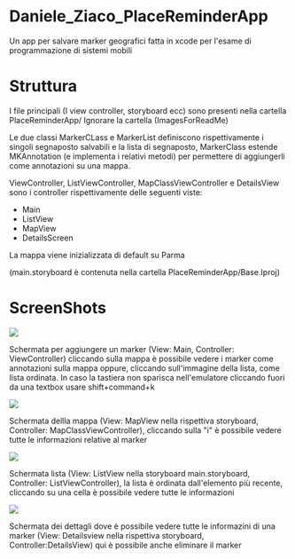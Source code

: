# Daniele_Ziaco_PlaceReminderApp
Un app per salvare marker  geografici fatta in xcode per l'esame di programmazione di sistemi mobili

# Struttura
I file principali (I view controller, storyboard ecc) sono presenti nella cartella PlaceReminderApp/
Ignorare la cartella (ImagesForReadMe)

Le due classi MarkerCLass e MarkerList definiscono rispettivamente i singoli segnaposto salvabili e la lista di segnaposto, MarkerClass estende MKAnnotation (e implementa i relativi metodi) per permettere di aggiungerli come annotazioni su una mappa.
  
 ViewController, ListViewController, MapClassViewController e DetailsView sono i controller rispettivamente delle seguenti viste:
  
  - Main
  - ListView
  - MapView
  - DetailsScreen

 La mappa viene inizializzata di default su Parma
  
 (main.storyboard è contenuta nella cartella PlaceReminderApp/Base.Iproj)
  

  # ScreenShots
  
  ![](https://github.com/ErZicky/Daniele_Ziaco_PlaceReminderApp/blob/main/ImagesForReadMe/screen%20(3).jpeg)
  
  Schermata per aggiungere un marker (View: Main, Controller: ViewController) cliccando sulla mappa è possibile vedere i marker come annotazioni sulla mappa oppure, cliccando sull'immagine della lista, come lista ordinata.
  In caso la tastiera non sparisca nell'emulatore cliccando fuori da una textbox usare shift+command+k
  
  ![](https://github.com/ErZicky/Daniele_Ziaco_PlaceReminderApp/blob/main/ImagesForReadMe/screen%20(4).jpeg)
  
  Schermata dellla mappa (View: MapView nella rispettiva storyboard, Controller: MapClassViewController), cliccando sulla "i" è possibile vedere tutte le informazioni relative al marker
  
  ![](https://github.com/ErZicky/Daniele_Ziaco_PlaceReminderApp/blob/main/ImagesForReadMe/screen%20(1).jpeg)
  
  Schermata lista (View: ListView nella storyboard main.storyboard, Controller: ListViewController), la lista è ordinata dall'elemento più recente, cliccando su una cella è possibile vedere tutte le informazioni
  
  ![](https://github.com/ErZicky/Daniele_Ziaco_PlaceReminderApp/blob/main/ImagesForReadMe/screen%20(2).jpeg)
  
  Schermata dei dettagli dove è possibile vedere tutte le informazini di una marker (View: Detailsview nella rispettiva storyboard, Controller:DetailsView) qui è possibile anche eliminare il marker
